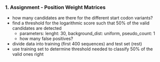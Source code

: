 ### 1. Assignment - Position Weight Matrices

- how many candidates are there for the different start codon variants?
- find a threshold for the logarithmic score such that 50% of the valid candidates are detected
    - parameters: lenght: 30, background_dist: uniform, pseudo_count: 1
    - how many false positives?
- divide data into training (first 400 sequences) and test set (rest)
- use training set to determine threshold needed to classify 50% of the valid ones right
